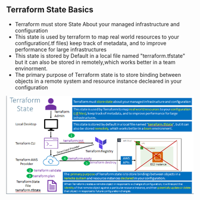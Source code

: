 ## Terraform State Basics

- Terraform must store State About your managed infrastructure and configuration
- This state is used by terraform to map real world resources to your configuration(.tf files) keep track of metadata, and to improve performance for large infrastructures
- This state is stored by Default in a local file named "terraform.tfstate" but it can also be stored in remotely,which works better in a team envinorment.
- The primary purpose of Terraform  state is to store binding between objects in a remote system and resource instance decleared in your configuration 

![](2022-03-14-12-45-01.png)

